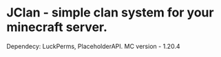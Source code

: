 # JClan - simple clan system for your minecraft server.
Dependecy: LuckPerms, PlaceholderAPI.
MC version - 1.20.4
 
